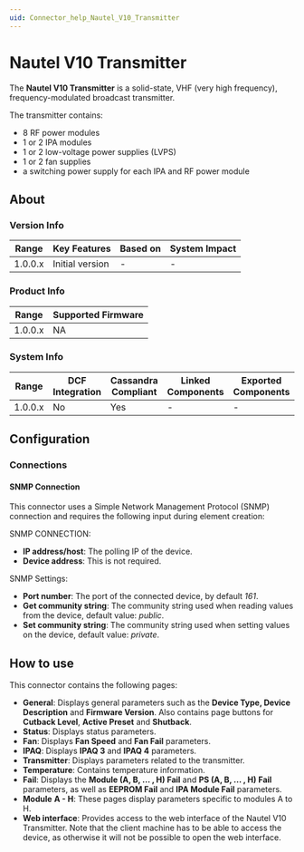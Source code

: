 ```yaml
---
uid: Connector_help_Nautel_V10_Transmitter
---
```


# Nautel V10 Transmitter

The **Nautel V10 Transmitter** is a solid-state, VHF (very high frequency), frequency-modulated broadcast transmitter.

The transmitter contains:

- 8 RF power modules
- 1 or 2 IPA modules
- 1 or 2 low-voltage power supplies (LVPS)
- 1 or 2 fan supplies
- a switching power supply for each IPA and RF power module

## About

### Version Info

| **Range** | **Key Features** | **Based on** | **System Impact** |
|-----------|------------------|--------------|-------------------|
| 1.0.0.x   | Initial version  | \-           | \-                |

### Product Info

| **Range** | **Supported Firmware** |
|-----------|------------------------|
| 1.0.0.x   | NA                     |

### System Info

| **Range** | **DCF Integration** | **Cassandra Compliant** | **Linked Components** | **Exported Components** |
|-----------|---------------------|-------------------------|-----------------------|-------------------------|
| 1.0.0.x   | No                  | Yes                     | \-                    | \-                      |

## Configuration

### Connections

#### SNMP Connection

This connector uses a Simple Network Management Protocol (SNMP) connection and requires the following input during element creation:

SNMP CONNECTION:

- **IP address/host**: The polling IP of the device.
- **Device address**: This is not required.

SNMP Settings:

- **Port number**: The port of the connected device, by default *161*.
- **Get community string**: The community string used when reading values from the device, default value: *public*.
- **Set community string**: The community string used when setting values on the device, default value: *private*.

## How to use

This connector contains the following pages:

- **General**: Displays general parameters such as the **Device Type, Device Description** and **Firmware Version**. Also contains page buttons for **Cutback Level**, **Active Preset** and **Shutback**.
- **Status**: Displays status parameters.
- **Fan**: Displays **Fan Speed** and **Fan Fail** parameters.
- **IPAQ**: Displays **IPAQ 3** and **IPAQ 4** parameters.
- **Transmitter**: Displays parameters related to the transmitter.
- **Temperature**: Contains temperature information.
- **Fail**: Displays the **Module (A, B, ... , H) Fail** and **PS (A, B, ... , H) Fail** parameters, as well as **EEPROM Fail** and **IPA Module Fail** parameters.
- **Module** **A - H**: These pages display parameters specific to modules A to H.
- **Web interface**: Provides access to the web interface of the Nautel V10 Transmitter. Note that the client machine has to be able to access the device, as otherwise it will not be possible to open the web interface.
